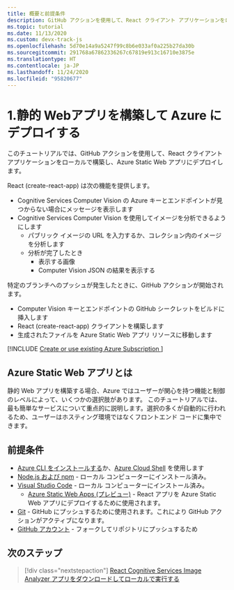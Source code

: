 ```yaml
---
title: 概要と前提条件
description: GitHub アクションを使用して、React クライアント アプリケーションをローカルで構築し、Azure Static Web アプリにデプロイします。
ms.topic: tutorial
ms.date: 11/13/2020
ms.custom: devx-track-js
ms.openlocfilehash: 5d70e14a9a5247f99c8b6e033af0a225b27da30b
ms.sourcegitcommit: 291768a67862336267c67819e913c16710e3875e
ms.translationtype: HT
ms.contentlocale: ja-JP
ms.lasthandoff: 11/24/2020
ms.locfileid: "95820677"
---
```

# <a name="1-build-and-deploy-a-static-web-app-to-azure"></a>1.静的 Webアプリを構築して Azure にデプロイする

このチュートリアルでは、GitHub アクションを使用して、React クライアント アプリケーションをローカルで構築し、Azure Static Web アプリにデプロイします。 

React (create-react-app) は次の機能を提供します。 
* Cognitive Services Computer Vision の Azure キーとエンドポイントが見つからない場合にメッセージを表示します
* Cognitive Services Computer Vision を使用してイメージを分析できるようにします
    * パブリック イメージの URL を入力するか、コレクション内のイメージを分析します
    * 分析が完了したとき
        * 表示する画像
        * Computer Vision JSON の結果を表示する 

特定のブランチへのプッシュが発生したときに、GitHub アクションが開始されます。
* Computer Vision キーとエンドポイントの GitHub シークレットをビルドに挿入します
* React (create-react-app) クライアントを構築します
* 生成されたファイルを Azure Static Web アプリ リソースに移動します

[!INCLUDE [Create or use existing Azure Subscription ](../../includes/environment-subscription-h2.md)]

## <a name="what-is-an-azure-static-web-app"></a>Azure Static Web アプリとは

静的 Web アプリを構築する場合、Azure ではユーザーが関心を持つ機能と制御のレベルによって、いくつかの選択肢があります。 このチュートリアルでは、最も簡単なサービスについて重点的に説明します。選択の多くが自動的に行われるため、ユーザーはホスティング環境ではなくフロントエンド コードに集中できます。

## <a name="prerequisites"></a>前提条件

- [Azure CLI をインストールする](/cli/azure/install-azure-cli)か、[Azure Cloud Shell](https://shell.azure.com.) を使用します
- [Node.js および npm](https://nodejs.org/en/download) - ローカル コンピューターにインストール済み。
- [Visual Studio Code](https://code.visualstudio.com/) - ローカル コンピューターにインストール済み。 
    - [Azure Static Web Apps (プレビュー)](https://marketplace.visualstudio.com/items?itemName=ms-azuretools.vscode-azurestaticwebapps) - React アプリを Azure Static Web アプリにデプロイするために使用されます。
- [Git](https://git-scm.com/downloads) - GitHub にプッシュするために使用されます。これにより GitHub アクションがアクティブになります。
- [GitHub アカウント](https://github.com/join) - フォークしてリポジトリにプッシュするため

## <a name="next-step"></a>次のステップ

> [!div class="nextstepaction"]
> [React Cognitive Services Image Analyzer アプリをダウンロードしてローカルで実行する](run-the-react-cognitive-services-image-analyzer-app-locally.md) 